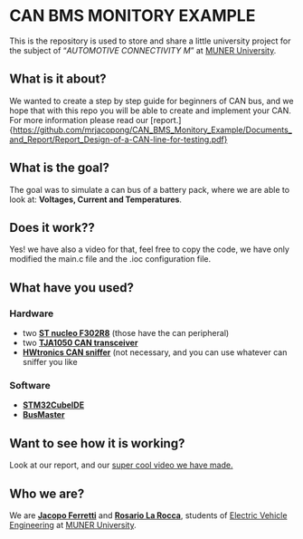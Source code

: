 # CAN BMS MONITORY EXAMPLE 
This is the repository is used to store and share a little university project for the subject of “_AUTOMOTIVE CONNECTIVITY M_” at [MUNER University](https://motorvehicleuniversity.com/).

## What is it about?
We wanted to create a step by step guide for beginners of CAN bus, and we hope that with this repo you will be able to create and implement your CAN.
For more information please read our [report.]{https://github.com/mrjacopong/CAN_BMS_Monitory_Example/Documents_and_Report/Report_Design-of-a-CAN-line-for-testing.pdf}

## What is the goal?
The goal was to simulate a can bus of a battery pack, where we are able to look at: **Voltages, Current and Temperatures**.

## Does it work??
Yes! we have also a video for that, feel free to copy the code, we have only modified the main.c file and the .ioc configuration file.

## What have you used?
### Hardware
 - two **[ST nucleo F302R8](https://os.mbed.com/platforms/ST-Nucleo-F302R8/)** (those have the can peripheral)
 - two **[TJA1050 CAN transceiver](https://www.nxp.com/products/interfaces/can-transceivers/legacy-can/high-speed-can-transceiver:TJA1050)**
 - **[HWtronics CAN sniffer](https://www.hwtronics.com/2020/04/16/hw-mods-a-prototype-board-for-the-stlink-v3-mods/)** (not necessary, and you can use whatever can sniffer you like

### Software
 - **[STM32CubeIDE](https://www.st.com/en/development-tools/stm32cubeide.html)**
 - **[BusMaster](https://www.etas.com/en/applications/applications_busmaster.php)**

## Want to see how it is working?
Look at our report, and our [super cool video we have made.](https://youtu.be/j-Kal4BvnG0)
 
## Who we are?
We are [**Jacopo Ferretti**](https://www.linkedin.com/in/jacopoferretti/) and [**Rosario La Rocca**​](https://www.linkedin.com/in/rosario-la-rocca), students of [Electric Vehicle Engineering](https://corsi.unibo.it/2cycle/ElectricVehicleEngineering/index.html) at [MUNER University](https://motorvehicleuniversity.com/).